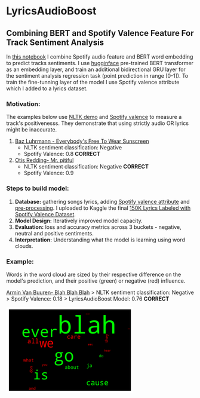 # LyricsAudioBoost 
## Combining BERT and Spotify Valence Feature For Track Sentiment Analysis

In [this notebook](https://github.com/EdenBD/lyrics-sentiment/blob/master/Tracks_Sentiment_Analysis.ipynb) I combine Spotify audio feature and BERT word embedding to predict tracks sentiments. 
I use [hugginface](https://github.com/huggingface/transformers) pre-trained BERT transformer as an embedding layer, and train an additional bidirectional GRU layer for the sentiment analysis regression task (point prediction in range [0-1]). 
To train the fine-tunning layer of the model I use Spotify valence attribute which I added to a lyrics dataset. 

### Motivation:

The examples below use [NLTK demo](https://text-processing.com/demo/sentiment/) and [Spotify valence](https://developer.spotify.com/console/get-audio-features-track/?id=06AKEBrKUckW0KREUWRnvT) to measure a track's positivenesss. They demonstrate that using strictly audio OR lyrics might be inaccurate. 
  1. [Baz Luhrmann - Everybody's Free To Wear Sunscreen](https://www.youtube.com/watch?v=sTJ7AzBIJoI&t=33s)
     * NLTK sentiment classification: Negative 
     * Spotify Valence: 0.8  **CORRECT**
  2. [Otis Redding- Mr. pitiful](https://www.youtube.com/watch?v=Alo7U0S_VPU)
     * NLTK sentiment classification: Negative **CORRECT** 
     * Spotify Valence: 0.9

### Steps to build model:

 1. **Database:** gathering songs lyrics, adding [Spotify valence attribute](https://developer.spotify.com/documentation/web-api/reference/tracks/get-several-audio-features/) and [pre-processing](https://github.com/EdenBD/lyrics-sentiment/blob/master/Spotify_Dataset.ipynb). I uploaded to Kaggle the final [150K Lyrics Labeled with Spotify Valence Dataset](https://www.kaggle.com/edenbd/150k-lyrics-labeled-with-spotify-valence). 
 2. **Model Design:** Iteratively improved model capacity. 
 3. **Evaluation:** loss and accuracy metrics across 3 buckets - negative, neutral and positive sentiments. 
 4. **Interpretation:** Understanding what the model is learning using word clouds.
 
 ### Example:
Words in the word cloud are sized by their respective difference on the model's prediction, and their positive (green) or negative (red) influence. 
 
  [Armin Van Buuren- Blah Blah Blah](https://www.youtube.com/watch?v=mfJhMfOPWdE)
     > NLTK sentiment classification: Negative
     > Spotify Valence: 0.18
     > LyricsAudioBoost Model: 0.76  **CORRECT** 

 ![Model interpretation - Word cloud](https://github.com/EdenBD/lyrics-sentiment/blob/master/blah_good.png)
 
